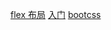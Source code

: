 [flex 布局](https://css-tricks.com/snippets/css/a-guide-to-flexbox/)
[入门](http://www.ruanyifeng.com/blog/2015/07/flex-grammar.html)
[bootcss](http://v3.bootcss.com/)
